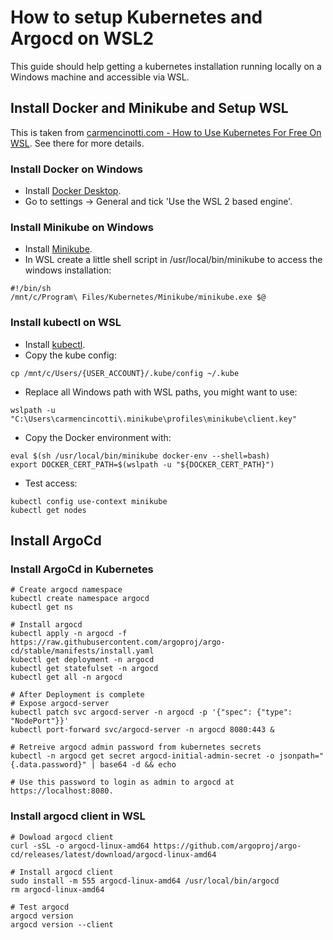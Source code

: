 # How to setup Kubernetes and Argocd on WSL2
This guide should help getting a kubernetes installation running locally on a Windows machine and accessible via WSL.

## Install Docker and Minikube and Setup WSL
This is taken from [carmencinotti.com - How to Use Kubernetes For Free On WSL](https://carmencincotti.com/2023-03-06/how-to-use-kubernetes-for-free-on-wsl/). See there for more details.

### Install Docker on Windows
* Install [Docker Desktop](https://www.docker.com/products/docker-desktop/).
* Go to settings -> General and tick 'Use the WSL 2 based engine'.

### Install Minikube on Windows
* Install [Minikube](https://minikube.sigs.k8s.io/docs/start/).
* In WSL create a little shell script in /usr/local/bin/minikube to access the windows installation:
```
#!/bin/sh
/mnt/c/Program\ Files/Kubernetes/Minikube/minikube.exe $@
```

### Install kubectl on WSL
* Install [kubectl](https://kubernetes.io/docs/tasks/tools/install-kubectl-linux/).
* Copy the kube config: 
```
cp /mnt/c/Users/{USER_ACCOUNT}/.kube/config ~/.kube
```
* Replace all Windows path with WSL paths, you might want to use:
```    
wslpath -u "C:\Users\carmencincotti\.minikube\profiles\minikube\client.key"
```
* Copy the Docker environment with:
```
eval $(sh /usr/local/bin/minikube docker-env --shell=bash)
export DOCKER_CERT_PATH=$(wslpath -u "${DOCKER_CERT_PATH}")
```
* Test access:
```
kubectl config use-context minikube
kubectl get nodes
```

## Install ArgoCd 
### Install ArgoCd in Kubernetes
```
# Create argocd namespace
kubectl create namespace argocd
kubectl get ns

# Install argocd
kubectl apply -n argocd -f https://raw.githubusercontent.com/argoproj/argo-cd/stable/manifests/install.yaml
kubectl get deployment -n argocd
kubectl get statefulset -n argocd
kubectl get all -n argocd

# After Deployment is complete
# Expose argocd-server
kubectl patch svc argocd-server -n argocd -p '{"spec": {"type": "NodePort"}}'
kubectl port-forward svc/argocd-server -n argocd 8080:443 &

# Retreive argocd admin password from kubernetes secrets
kubectl -n argocd get secret argocd-initial-admin-secret -o jsonpath="{.data.password}" | base64 -d && echo

# Use this password to login as admin to argocd at https://localhost:8080.

```
### Install argocd client in WSL
```
# Dowload argocd client
curl -sSL -o argocd-linux-amd64 https://github.com/argoproj/argo-cd/releases/latest/download/argocd-linux-amd64

# Install argocd client
sudo install -m 555 argocd-linux-amd64 /usr/local/bin/argocd
rm argocd-linux-amd64

# Test argocd
argocd version
argocd version --client
```